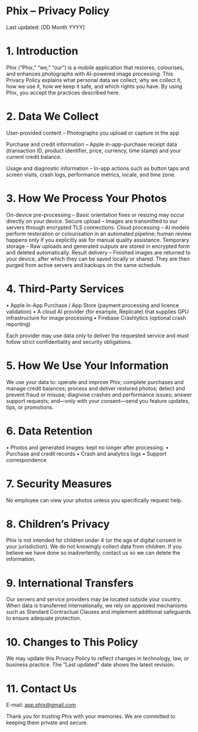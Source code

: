 # Phix – Privacy Policy
Last updated: [DD Month YYYY]

# 1. Introduction
Phix (“Phix,” “we,” “our”) is a mobile application that restores, colourises, and enhances photographs with AI-powered image processing. This Privacy Policy explains what personal data we collect, why we collect it, how we use it, how we keep it safe, and which rights you have. By using Phix, you accept the practices described here.

# 2. Data We Collect
User-provided content – Photographs you upload or capture in the app

Purchase and credit information – Apple in-app-purchase receipt data (transaction ID, product identifier, price, currency, time stamp) and your current credit balance.

Usage and diagnostic information – In-app actions such as button taps and screen visits, crash logs, performance metrics, locale, and time zone.

# 3. How We Process Your Photos
On-device pre-processing – Basic orientation fixes or resizing may occur directly on your device.
Secure upload – Images are transmitted to our servers through encrypted TLS connections.
Cloud processing – AI models perform restoration or colourisation in an automated pipeline; human review happens only if you explicitly ask for manual quality assistance.
Temporary storage – Raw uploads and generated outputs are stored in encrypted form and deleted automatically.
Result delivery – Finished images are returned to your device, after which they can be saved locally or shared. They are then purged from active servers and backups on the same schedule.

# 4. Third-Party Services
• Apple In-App Purchase / App Store (payment processing and licence validation)
• A cloud AI provider (for example, Replicate) that supplies GPU infrastructure for image processing
• Firebase Crashlytics (optional crash reporting)

Each provider may use data only to deliver the requested service and must follow strict confidentiality and security obligations.

# 5. How We Use Your Information
We use your data to: operate and improve Phix; complete purchases and manage credit balances; process and deliver restored photos; detect and prevent fraud or misuse; diagnose crashes and performance issues; answer support requests; and—only with your consent—send you feature updates, tips, or promotions.

# 6. Data Retention
• Photos and generated images: kept no longer after processing.
• Purchase and credit records
• Crash and analytics logs
• Support correspondence

# 7. Security Measures
No employee can view your photos unless you specifically request help.

# 8. Children’s Privacy
Phix is not intended for children under 4 (or the age of digital consent in your jurisdiction). We do not knowingly collect data from children. If you believe we have done so inadvertently, contact us so we can delete the information.

# 9. International Transfers
Our servers and service providers may be located outside your country. When data is transferred internationally, we rely on approved mechanisms such as Standard Contractual Clauses and implement additional safeguards to ensure adequate protection.

# 10. Changes to This Policy
We may update this Privacy Policy to reflect changes in technology, law, or business practice. The “Last updated” date shows the latest revision.

# 11. Contact Us
E-mail: app.phix@gmail.com

Thank you for trusting Phix with your memories. We are committed to keeping them private and secure.
